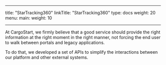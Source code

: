 
---
title: "StarTracking360"
linkTitle: "StarTracking360"
type: docs
weight: 20
menu:
  main:
    weight: 10
    
---


At CargoStart, we firmly believe that a good service should provide the right information at the right moment in the right manner, not forcing the end user to walk between portals and legacy applications.

To do that, we developed a set of APIs to simplify the interactions between our platform and other external systems.